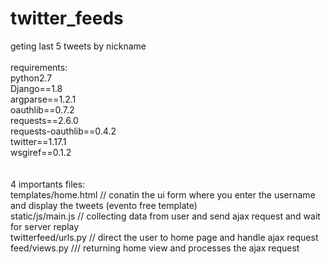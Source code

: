 # twitter_feeds
geting last 5 tweets by nickname
<br><br>
requirements:<br>
python2.7<br>
Django==1.8<br>
argparse==1.2.1<br>
oauthlib==0.7.2<br>
requests==2.6.0<br>
requests-oauthlib==0.4.2<br>
twitter==1.17.1<br>
wsgiref==0.1.2<br>
<br><br>
 4 importants files:<br>
 templates/home.html   // conatin the ui form where you enter the username and display the tweets (evento free template) <br>
 static/js/main.js   // collecting data from user and send ajax request and wait for server replay <br>
 twitterfeed/urls.py   // direct the user to home page and handle ajax request <br>
 feed/views.py   /// returning home view and processes the ajax request  <br>
 
 
 
